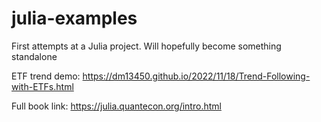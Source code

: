 # julia-examples
First attempts at a Julia project. Will hopefully become something standalone

ETF trend demo: https://dm13450.github.io/2022/11/18/Trend-Following-with-ETFs.html

Full book link: https://julia.quantecon.org/intro.html
